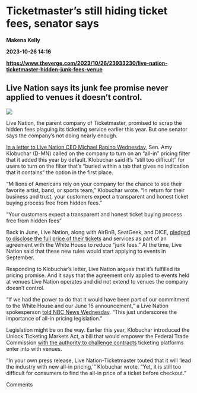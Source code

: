 # Ticketmaster’s still hiding ticket fees, senator says
**Makena Kelly**

**2023-10-26 14:16**

**https://www.theverge.com/2023/10/26/23933230/live-nation-ticketmaster-hidden-junk-fees-venue**

Live Nation says its junk fee promise never applied to venues it doesn’t control.
---------------------------------------------------------------------------------

![](https://cdn.vox-cdn.com/thumbor/SOk7gt70VhvkJjSYgH8SeZMBw5c=/0x0:7065x4710/1200x628/filters:focal(3533x2355:3534x2356)/cdn.vox-cdn.com/uploads/chorus_asset/file/25034723/1693761422.jpg)

Live Nation, the parent company of Ticketmaster, promised to scrap the hidden fees plaguing its ticketing service earlier this year. But one senator says the company’s not doing nearly enough.

[In a letter to Live Nation CEO Michael Rapino Wednesday](https://www.klobuchar.senate.gov/public/_cache/files/b/8/b874cd8f-b53b-4ed1-9440-92e35ea4588d/231BC5D578F16FCC56E141B11444646F.10.25.23-senator-klobuchar-letter-to-live-nation.pdf), Sen. Amy Klobuchar (D-MN) called on the company to turn on an “all-in” pricing filter that it added this year by default. Klobuchar said it’s “still too difficult” for users to turn on the filter that’s “buried within a tab that gives no indication that it contains” the option in the first place.

“Millions of Americans rely on your company for the chance to see their favorite artist, band, or sports team,” Klobuchar wrote. “In return for their business and trust, your customers expect a transparent and honest ticket buying process free from hidden fees.”

“Your customers expect a transparent and honest ticket buying process free from hidden fees”

Back in June, Live Nation, along with AirBnB, SeatGeek, and DICE, [pledged to disclose the full price of their tickets](https://www.theverge.com/2023/6/15/23762112/live-nation-ticketmaster-junk-fees-taylor-swift-eras-tour) and services as part of an agreement with the White House to reduce “junk fees.” At the time, Live Nation said that these new rules would start applying to events in September.

Responding to Klobuchar’s letter, Live Nation argues that it’s fulfilled its pricing promise. And it says that the agreement only applied to events held at venues Live Nation operates and did not extend to venues the company doesn’t control.

“If we had the power to do that it would have been part of our commitment to the White House and our June 15 announcement,” a Live Nation spokesperson [told NBC News Wednesday](https://www.nbcnews.com/business/business-news/live-nation-ticketmaster-hidden-fees-klobuchar-rcna122022). “This just underscores the importance of all-in pricing legislation.”

Legislation might be on the way. Earlier this year, Klobuchar introduced the Unlock Ticketing Markets Act, a bill that would empower the Federal Trade Commission [with the authority to challenge contracts](https://www.vulture.com/2023/04/ticketmaster-senate-bill-monopoly.html) ticketing platforms enter into with venues.

“In your own press release, Live Nation-Ticketmaster touted that it will ‘lead the industry with new all-in pricing,’” Klobuchar wrote. “Yet, it is still too difficult for consumers to find the all-in price of a ticket before checkout.”

Comments